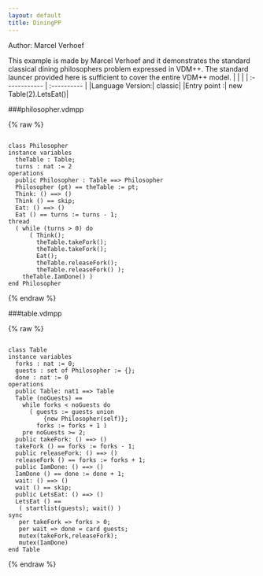 ```yaml
---
layout: default
title: DiningPP
---
```


Author: Marcel Verhoef


This example is made by Marcel Verhoef and it demonstrates the standard
classical dining philosophers problem expressed in VDM++. The standard 
launcer provided here is sufficient to cover the entire VDM++ model.
|  |           |
| :------------ | :---------- |
|Language Version:| classic|
|Entry point     :| new Table(2).LetsEat()|


###philosopher.vdmpp

{% raw %}
~~~

class Philosopher
instance variables  theTable : Table;  turns : nat := 2
operations  public Philosopher : Table ==> Philosopher  Philosopher (pt) == theTable := pt;
  Think: () ==> ()  Think () == skip;
  Eat: () ==> ()  Eat () == turns := turns - 1;
thread  ( while (turns > 0) do      ( Think();        theTable.takeFork();        theTable.takeFork();        Eat();        theTable.releaseFork();        theTable.releaseFork() );    theTable.IamDone() )
end Philosopher

~~~
{% endraw %}

###table.vdmpp

{% raw %}
~~~

class Table
instance variables  forks : nat := 0;  guests : set of Philosopher := {};  done : nat := 0
operations  public Table: nat1 ==> Table  Table (noGuests) ==    while forks < noGuests do      ( guests := guests union          {new Philosopher(self)};        forks := forks + 1 )    pre noGuests >= 2;
  public takeFork: () ==> ()  takeFork () == forks := forks - 1;
  public releaseFork: () ==> ()  releaseFork () == forks := forks + 1;
  public IamDone: () ==> ()  IamDone () == done := done + 1;
  wait: () ==> ()  wait () == skip;
  public LetsEat: () ==> ()  LetsEat () ==   ( startlist(guests); wait() )
sync   per takeFork => forks > 0;   per wait => done = card guests;   mutex(takeFork,releaseFork);   mutex(IamDone)
end Table

~~~
{% endraw %}

